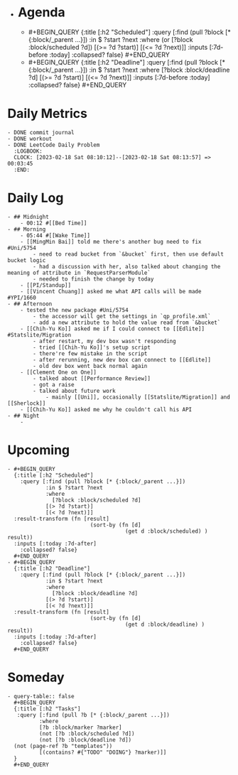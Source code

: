 - # Agenda
	- #+BEGIN_QUERY
	  {:title [:h2 "Scheduled"]
	    :query [:find (pull ?block [* {:block/_parent ...}])
	            :in $ ?start ?next
	            :where
	            (or
	              [?block :block/scheduled ?d])
	            [(>= ?d ?start)]
	            [(<= ?d ?next)]]
	  :inputs [:7d-before :today]
	    :collapsed? false}
	  #+END_QUERY
	- #+BEGIN_QUERY
	  {:title [:h2 "Deadline"]
	    :query [:find (pull ?block [* {:block/_parent ...}])
	            :in $ ?start ?next
	            :where
	              [?block :block/deadline ?d]
	            [(>= ?d ?start)]
	            [(<= ?d ?next)]]
	    :inputs [:7d-before :today]
	    :collapsed? false}
	  #+END_QUERY
# Daily Metrics
	- DONE commit journal
	- DONE workout
	- DONE LeetCode Daily Problem
	  :LOGBOOK:
	  CLOCK: [2023-02-18 Sat 08:10:12]--[2023-02-18 Sat 08:13:57] =>  00:03:45
	  :END:
# Daily Log
	- ## Midnight
		- 00:12 #[[Bed Time]]
	- ## Morning
		- 05:44 #[[Wake Time]]
		- [[MingMin Bai]] told me there's another bug need to fix #Uni/5754
			- need to read bucket from `&bucket` first, then use default bucket logic
			- had a discussion with her, also talked about changing the meaning of attribute in `RequestParserModule`
			- needed to finish the change by today
		- [[PI/Standup]]
		- [[Vincent Chuang]] asked me what API calls will be made #YPI/1660
	- ## Afternoon
		- tested the new package #Uni/5754
			- the accessor will get the settings in `qp_profile.xml`
			- add a new attribute to hold the value read from `&bucket`
		- [[Chih-Yu Ko]] asked me if I could connect to [[Edlite]] #Statslite/Migration
			- after restart, my dev box wasn't responding
			- tried [[Chih-Yu Ko]]'s setup script
			- there're few mistake in the script
			- after rerunning, new dev box can connect to [[Edlite]]
			- old dev box went back normal again
		- [[Clement One on One]]
			- talked about [[Performance Review]]
			- got a raise
			- talked about future work
				- mainly [[Uni]], occasionally [[Statslite/Migration]] and [[Sherlock]]
		- [[Chih-Yu Ko]] asked me why he couldn't call his API
	- ## Night
		-
# Upcoming
	- #+BEGIN_QUERY
	  {:title [:h2 "Scheduled"]
	    :query [:find (pull ?block [* {:block/_parent ...}])
	            :in $ ?start ?next
	            :where
	              [?block :block/scheduled ?d]
	            [(> ?d ?start)]
	            [(< ?d ?next)]]
	  :result-transform (fn [result]
	                          (sort-by (fn [d]
	                                     (get d :block/scheduled) ) result))    
	  :inputs [:today :7d-after]
	    :collapsed? false}
	  #+END_QUERY
	- #+BEGIN_QUERY
	  {:title [:h2 "Deadline"]
	    :query [:find (pull ?block [* {:block/_parent ...}])
	            :in $ ?start ?next
	            :where
	              [?block :block/deadline ?d]
	            [(> ?d ?start)]
	            [(< ?d ?next)]]
	  :result-transform (fn [result]
	                          (sort-by (fn [d]
	                                     (get d :block/deadline) ) result))    
	  :inputs [:today :7d-after]
	    :collapsed? false}
	  #+END_QUERY
# Someday
	- query-table:: false
	  #+BEGIN_QUERY
	  {:title [:h2 "Tasks"]
	   :query [:find (pull ?b [* {:block/_parent ...}])
	          :where
	          [?b :block/marker ?marker]
	          (not [?b :block/scheduled ?d])
	          (not [?b :block/deadline ?d])
	  (not (page-ref ?b "templates"))
	          [(contains? #{"TODO" "DOING"} ?marker)]]
	  }
	  #+END_QUERY